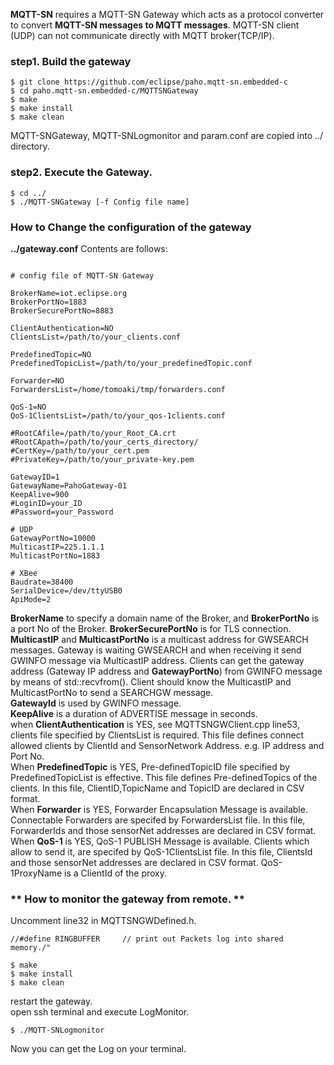 **MQTT-SN** requires a MQTT-SN Gateway which acts as a protocol converter to convert **MQTT-SN messages to MQTT messages**. MQTT-SN client (UDP) can not communicate directly with MQTT broker(TCP/IP).   

### **step1. Build the gateway**   
````
$ git clone https://github.com/eclipse/paho.mqtt-sn.embedded-c   
$ cd paho.mqtt-sn.embedded-c/MQTTSNGateway       
$ make   
$ make install   
$ make clean    
````      
MQTT-SNGateway, MQTT-SNLogmonitor and param.conf are copied into ../ directory.

    
### **step2. Execute the Gateway.**     

````    
$ cd ../   
$ ./MQTT-SNGateway [-f Config file name]
````   


### **How to Change the configuration of the gateway**    
**../gateway.conf**   Contents are follows: 
   
````    

# config file of MQTT-SN Gateway

BrokerName=iot.eclipse.org
BrokerPortNo=1883
BrokerSecurePortNo=8883    

ClientAuthentication=NO
ClientsList=/path/to/your_clients.conf    

PredefinedTopic=NO
PredefinedTopicList=/path/to/your_predefinedTopic.conf

Forwarder=NO
ForwardersList=/home/tomoaki/tmp/forwarders.conf

QoS-1=NO
QoS-1ClientsList=/path/to/your_qos-1clients.conf
    
#RootCAfile=/path/to/your_Root_CA.crt    
#RootCApath=/path/to/your_certs_directory/   
#CertKey=/path/to/your_cert.pem
#PrivateKey=/path/to/your_private-key.pem
    
GatewayID=1    
GatewayName=PahoGateway-01    
KeepAlive=900    
#LoginID=your_ID    
#Password=your_Password    

# UDP
GatewayPortNo=10000    
MulticastIP=225.1.1.1    
MulticastPortNo=1883    

# XBee
Baudrate=38400    
SerialDevice=/dev/ttyUSB0    
ApiMode=2    
````    

**BrokerName** to specify a domain name of the Broker, and **BrokerPortNo** is a port No of the Broker. **BrokerSecurePortNo** is for TLS connection.       
**MulticastIP** and **MulticastPortNo** is a multicast address for GWSEARCH messages. Gateway is waiting GWSEARCH  and when receiving it send GWINFO message via MulticastIP address. Clients can get the gateway address (Gateway IP address and **GatewayPortNo**) from GWINFO message by means of std::recvfrom().
Client should know the MulticastIP and MulticastPortNo to send a SEARCHGW message.    
**GatewayId** is used by GWINFO message.    
**KeepAlive** is a duration of ADVERTISE message in seconds.    
when **ClientAuthentication** is YES, see MQTTSNGWClient.cpp line53, clients file specified by ClientsList is required. This file defines connect allowed clients by ClientId and SensorNetwork Address. e.g. IP address and Port No.   
When **PredefinedTopic** is YES, Pre-definedTopicID file specified by PredefinedTopicList is effective. This file defines Pre-definedTopics of the clients. In this file, ClientID,TopicName and TopicID are declared in CSV format.    
When **Forwarder** is YES, Forwarder Encapsulation Message is available. Connectable Forwarders are specifed by ForwardersList file. In this file, ForwarderIds and those sensorNet addresses are declared in CSV format.    
When **QoS-1** is YES, QoS-1 PUBLISH Message is available. Clients which allow to send it, are specifed by QoS-1ClientsList file. In this file, ClientsId and those sensorNet addresses are declared in CSV format.     QoS-1ProxyName is a ClientId of the proxy.      
 



### ** How to monitor the gateway from remote. **

Uncomment line32 in MQTTSNGWDefined.h.

`//#define RINGBUFFER     // print out Packets log into shared memory./"`    
````    
$ make   
$ make install 
$ make clean
````
restart the gateway.    
open ssh terminal and execute LogMonitor.

`$ ./MQTT-SNLogmonitor`    

Now you can get the Log on your terminal.


